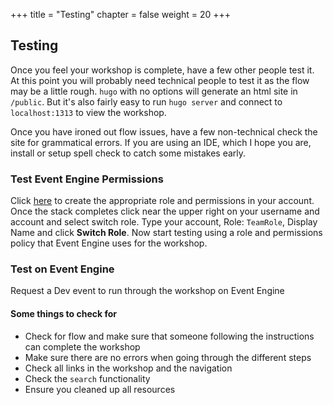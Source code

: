 +++
title = "Testing"
chapter = false
weight = 20
+++

## Testing

Once you feel your workshop is complete, have a few other people test it. At this point you will probably need technical people to test it as the flow may be a little rough.  `hugo` with no options will generate an html site in `/public`. But it's also fairly easy to run `hugo server` and connect to `localhost:1313` to view the workshop.

Once you have ironed out flow issues, have a few non-technical check the site for grammatical errors.  If you are using an IDE, which I hope you are, install or setup spell check to catch some mistakes early.


### Test Event Engine Permissions


Click [here](https://us-west-2.console.aws.amazon.com/cloudformation/home?region=us-west-2#/stacks/create/review?templateURL=https://modernization-workshop-bucket.s3-us-west-2.amazonaws.com/cfn/ee/teamrole-testing.yaml&stackName=EE-TeamRole) to create the appropriate role and permissions in your account.  Once the stack completes click near the upper right on your username and account and select switch role.  Type your account, Role: ```TeamRole```, Display Name and click **Switch Role**.  Now start testing using a role and permissions policy that Event Engine uses for the workshop.


### Test on Event Engine

Request a Dev event to run through the workshop on Event Engine

#### Some things to check for

* Check for flow and make sure that someone following the instructions can complete the workshop
* Make sure there are no errors when going through the different steps
* Check all links in the workshop and the navigation
* Check the `search` functionality
* Ensure you cleaned up all resources



